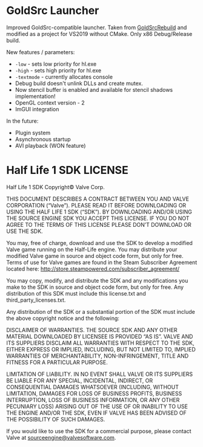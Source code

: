 # GoldSrc Launcher

Improved GoldSrc-compatible launcher. Taken from [GoldSrcRebuild](https://github.com/Triang3l/GoldSourceRebuild) and modified as a project for VS2019 without CMake. Only x86 Debug/Release build. 

New features / parameters:
- `-low` - sets low priority for hl.exe
- `-high` - sets high priority for hl.exe
- `-textmode` - currently allocates console
- Debug build doesn't unlink DLLs and create mutex.
- Now stencil buffer is enabled and available for stencil shadows implementation!
- OpenGL context version - 2
- ImGUI integration

In the future:
- Plugin system
- Asynchronous startup
- AVI playback (WON feature)

Half Life 1 SDK LICENSE
======================

Half Life 1 SDK Copyright© Valve Corp.

THIS DOCUMENT DESCRIBES A CONTRACT BETWEEN YOU AND VALVE CORPORATION (“Valve”). PLEASE READ IT BEFORE DOWNLOADING OR USING THE HALF LIFE 1 SDK (“SDK”). BY DOWNLOADING AND/OR USING THE SOURCE ENGINE SDK YOU ACCEPT THIS LICENSE. IF YOU DO NOT AGREE TO THE TERMS OF THIS LICENSE PLEASE DON’T DOWNLOAD OR USE THE SDK.

You may, free of charge, download and use the SDK to develop a modified Valve game running on the Half-Life engine. You may distribute your modified Valve game in source and object code form, but only for free. Terms of use for Valve games are found in the Steam Subscriber Agreement located here: http://store.steampowered.com/subscriber_agreement/

You may copy, modify, and distribute the SDK and any modifications you make to the SDK in source and object code form, but only for free. Any distribution of this SDK must include this license.txt and third_party_licenses.txt.

Any distribution of the SDK or a substantial portion of the SDK must include the above copyright notice and the following:

DISCLAIMER OF WARRANTIES. THE SOURCE SDK AND ANY OTHER MATERIAL DOWNLOADED BY LICENSEE IS PROVIDED “AS IS”. VALVE AND ITS SUPPLIERS DISCLAIM ALL WARRANTIES WITH RESPECT TO THE SDK, EITHER EXPRESS OR IMPLIED, INCLUDING, BUT NOT LIMITED TO, IMPLIED WARRANTIES OF MERCHANTABILITY, NON-INFRINGEMENT, TITLE AND FITNESS FOR A PARTICULAR PURPOSE.

LIMITATION OF LIABILITY. IN NO EVENT SHALL VALVE OR ITS SUPPLIERS BE LIABLE FOR ANY SPECIAL, INCIDENTAL, INDIRECT, OR CONSEQUENTIAL DAMAGES WHATSOEVER (INCLUDING, WITHOUT LIMITATION, DAMAGES FOR LOSS OF BUSINESS PROFITS, BUSINESS INTERRUPTION, LOSS OF BUSINESS INFORMATION, OR ANY OTHER PECUNIARY LOSS) ARISING OUT OF THE USE OF OR INABILITY TO USE THE ENGINE AND/OR THE SDK, EVEN IF VALVE HAS BEEN ADVISED OF THE POSSIBILITY OF SUCH DAMAGES.

If you would like to use the SDK for a commercial purpose, please contact Valve at sourceengine@valvesoftware.com.
